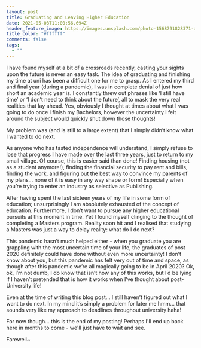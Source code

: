 ```yaml
---
layout: post
title: Graduating and Leaving Higher Education
date: 2021-05-03T11:00:56.694Z
header_feature_image: https://images.unsplash.com/photo-1568791828371-a0e0692ca6fc?ixid=MnwxMjA3fDB8MHxwaG90by1wYWdlfHx8fGVufDB8fHx8&ixlib=rb-1.2.1&auto=format&fit=crop&w=1050&q=80
title_color: "#ffffff"
comments: false
tags:
  - ""
---
```

I have found myself at a bit of a crossroads recently, casting your sights upon the future is never an easy task. The idea of graduating and finishing my time at uni has been a difficult one for me to grasp. As I entered my third and final year (during a pandemic), I was in complete denial of just how short an academic year is. I constantly threw out phrases like ‘I still have time’ or ‘I don’t need to think about the future’, all to mask the very real realities that lay ahead. Yes, obviously I thought at times about what I was going to do once I finish my Bachelors, however the uncertainty I felt around the subject would quickly shut down those thoughts! 

My problem was (and is still to a large extent) that I simply didn’t know what I wanted to do next.

As anyone who has tasted independence will understand, I simply refuse to lose that progress I have made over the last three years, just to return to my small village. Of course, this is easier said than done! Finding housing (not as a student anymore!), finding the financial security to pay rent and bills, finding the work, and figuring out the best way to convince my parents of my plans… none of it is easy in any way shape or form! Especially when you’re trying to enter an industry as selective as Publishing.

After having spent the last sixteen years of my life in some form of education; unsurprisingly I am absolutely exhausted of the concept of education. Furthermore, I don’t want to pursue any higher educational pursuits at this moment in time. Yet I found myself clinging to the thought of completing a Masters program. Reality soon hit and I realised that studying a Masters was just a way to delay reality: what do I do next? 

This pandemic hasn’t much helped either - when you graduate you are grappling with the most uncertain time of your life, the graduates of post 2020 definitely could have done without even more uncertainty! I don’t know about you, but this pandemic has felt very out of time and space, as though after this pandemic we’re all magically going to be in April 2020? Ok, ok, I’m not dumb, I do know that isn’t how any of this works, but I’d be lying if I haven’t pretended that is how it works when I’ve thought about post-University life!

Even at the time of writing this blog post… I still haven’t figured out what I want to do next. In my mind it’s simply a problem for later me hmm… that sounds very like my approach to deadlines throughout university haha! 

For now though... this is the end of my posting! Perhaps I'll end up back here in months to come - we'll just have to wait and see.

Farewell~